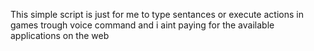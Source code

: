 This simple script is just for me to type sentances or execute actions in games trough voice command and i aint paying for the available applications on the web
